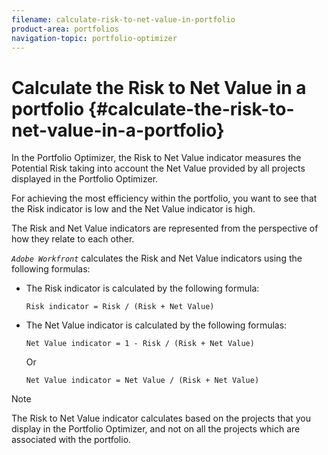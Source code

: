 ```yaml
---
filename: calculate-risk-to-net-value-in-portfolio
product-area: portfolios
navigation-topic: portfolio-optimizer
---
```




# Calculate the Risk to Net Value in a portfolio {#calculate-the-risk-to-net-value-in-a-portfolio}

In the Portfolio Optimizer, the Risk to Net Value indicator measures the Potential Risk taking into account the Net Value provided by all projects displayed in the Portfolio Optimizer.&nbsp;


For achieving the most efficiency within the portfolio, you want to see that the Risk indicator is low and the Net Value indicator is high.&nbsp;


The Risk and Net Value indicators are represented from the perspective of how they relate to each other. 


*`Adobe Workfront`* calculates the Risk and Net Value indicators using the following formulas: 



* The Risk indicator is calculated by the following formula:  


  ```
  Risk indicator = Risk / (Risk + Net Value)
  ```


* The Net Value indicator is calculated by the following formulas:   


  ```
  Net Value indicator = 1 - Risk / (Risk + Net Value)
  ```

  
  Or  


  ```
  Net Value indicator = Net Value / (Risk + Net Value)
  ```






>[!NOTE]
>
>The Risk to Net Value indicator calculates based on the projects that you display in the Portfolio Optimizer, and not on all the projects which are associated with the portfolio.&nbsp;


